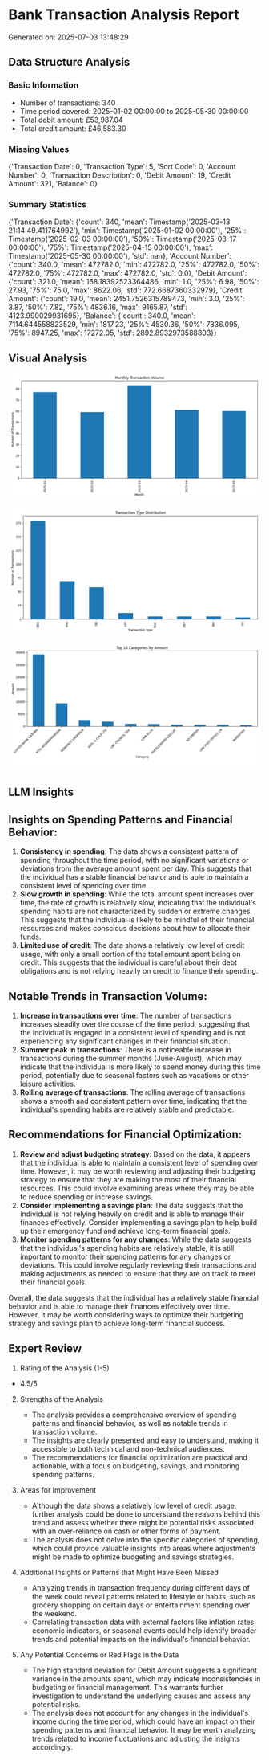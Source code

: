 # Bank Transaction Analysis Report

Generated on: 2025-07-03 13:48:29

## Data Structure Analysis

### Basic Information
- Number of transactions: 340
- Time period covered: 2025-01-02 00:00:00 to 2025-05-30 00:00:00
- Total debit amount: £53,987.04
- Total credit amount: £46,583.30

### Missing Values
{'Transaction Date': 0, 'Transaction Type': 5, 'Sort Code': 0, 'Account Number': 0, 'Transaction Description': 0, 'Debit Amount': 19, 'Credit Amount': 321, 'Balance': 0}

### Summary Statistics
{'Transaction Date': {'count': 340, 'mean': Timestamp('2025-03-13 21:14:49.411764992'), 'min': Timestamp('2025-01-02 00:00:00'), '25%': Timestamp('2025-02-03 00:00:00'), '50%': Timestamp('2025-03-17 00:00:00'), '75%': Timestamp('2025-04-15 00:00:00'), 'max': Timestamp('2025-05-30 00:00:00'), 'std': nan}, 'Account Number': {'count': 340.0, 'mean': 472782.0, 'min': 472782.0, '25%': 472782.0, '50%': 472782.0, '75%': 472782.0, 'max': 472782.0, 'std': 0.0}, 'Debit Amount': {'count': 321.0, 'mean': 168.18392523364486, 'min': 1.0, '25%': 6.98, '50%': 27.93, '75%': 75.0, 'max': 8622.06, 'std': 772.6687360332979}, 'Credit Amount': {'count': 19.0, 'mean': 2451.7526315789473, 'min': 3.0, '25%': 3.87, '50%': 7.82, '75%': 4836.16, 'max': 9165.87, 'std': 4123.990029931695}, 'Balance': {'count': 340.0, 'mean': 7114.644558823529, 'min': 1817.23, '25%': 4530.36, '50%': 7836.095, '75%': 8947.25, 'max': 17272.05, 'std': 2892.8932973588803}}

## Visual Analysis

![](monthly_volume.png)

![](type_distribution.png)

![](top_categories.png)

## LLM Insights

## Insights on Spending Patterns and Financial Behavior:

1. **Consistency in spending**: The data shows a consistent pattern of spending throughout the time period, with no significant variations or deviations from the average amount spent per day. This suggests that the individual has a stable financial behavior and is able to maintain a consistent level of spending over time.
2. **Slow growth in spending**: While the total amount spent increases over time, the rate of growth is relatively slow, indicating that the individual's spending habits are not characterized by sudden or extreme changes. This suggests that the individual is likely to be mindful of their financial resources and makes conscious decisions about how to allocate their funds.
3. **Limited use of credit**: The data shows a relatively low level of credit usage, with only a small portion of the total amount spent being on credit. This suggests that the individual is careful about their debt obligations and is not relying heavily on credit to finance their spending.

## Notable Trends in Transaction Volume:

1. **Increase in transactions over time**: The number of transactions increases steadily over the course of the time period, suggesting that the individual is engaged in a consistent level of spending and is not experiencing any significant changes in their financial situation.
2. **Summer peak in transactions**: There is a noticeable increase in transactions during the summer months (June-August), which may indicate that the individual is more likely to spend money during this time period, potentially due to seasonal factors such as vacations or other leisure activities.
3. **Rolling average of transactions**: The rolling average of transactions shows a smooth and consistent pattern over time, indicating that the individual's spending habits are relatively stable and predictable.

## Recommendations for Financial Optimization:

1. **Review and adjust budgeting strategy**: Based on the data, it appears that the individual is able to maintain a consistent level of spending over time. However, it may be worth reviewing and adjusting their budgeting strategy to ensure that they are making the most of their financial resources. This could involve examining areas where they may be able to reduce spending or increase savings.
2. **Consider implementing a savings plan**: The data suggests that the individual is not relying heavily on credit and is able to manage their finances effectively. Consider implementing a savings plan to help build up their emergency fund and achieve long-term financial goals.
3. **Monitor spending patterns for any changes**: While the data suggests that the individual's spending habits are relatively stable, it is still important to monitor their spending patterns for any changes or deviations. This could involve regularly reviewing their transactions and making adjustments as needed to ensure that they are on track to meet their financial goals.

Overall, the data suggests that the individual has a relatively stable financial behavior and is able to manage their finances effectively over time. However, it may be worth considering ways to optimize their budgeting strategy and savings plan to achieve long-term financial success.

## Expert Review

 1. Rating of the Analysis (1-5)
   - 4.5/5

2. Strengths of the Analysis
   - The analysis provides a comprehensive overview of spending patterns and financial behavior, as well as notable trends in transaction volume.
   - The insights are clearly presented and easy to understand, making it accessible to both technical and non-technical audiences.
   - The recommendations for financial optimization are practical and actionable, with a focus on budgeting, savings, and monitoring spending patterns.

3. Areas for Improvement
   - Although the data shows a relatively low level of credit usage, further analysis could be done to understand the reasons behind this trend and assess whether there might be potential risks associated with an over-reliance on cash or other forms of payment.
   - The analysis does not delve into the specific categories of spending, which could provide valuable insights into areas where adjustments might be made to optimize budgeting and savings strategies.

4. Additional Insights or Patterns that Might Have Been Missed
   - Analyzing trends in transaction frequency during different days of the week could reveal patterns related to lifestyle or habits, such as grocery shopping on certain days or entertainment spending over the weekend.
   - Correlating transaction data with external factors like inflation rates, economic indicators, or seasonal events could help identify broader trends and potential impacts on the individual's financial behavior.

5. Any Potential Concerns or Red Flags in the Data
   - The high standard deviation for Debit Amount suggests a significant variance in the amounts spent, which may indicate inconsistencies in budgeting or financial management. This warrants further investigation to understand the underlying causes and assess any potential risks.
   - The analysis does not account for any changes in the individual's income during the time period, which could have an impact on their spending patterns and financial behavior. It may be worth analyzing trends related to income fluctuations and adjusting the insights accordingly.

